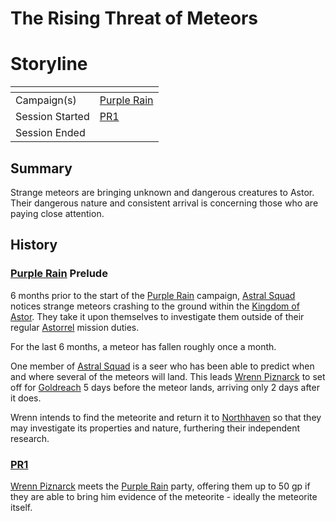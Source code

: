 # The Rising Threat of Meteors

# Storyline

| []() | |
| --- | --- |
| Campaign(s) | [Purple Rain](../README.md) |
| Session Started | [PR1](../sessions.md/1.md) |
| Session Ended | |

## Summary

Strange meteors are bringing unknown and dangerous creatures to Astor. Their dangerous nature and consistent arrival is concerning those who are paying close attention.

## History

### [Purple Rain](../README.md) Prelude

6 months prior to the start of the [Purple Rain](../README.md) campaign, [Astral Squad](../../../astarus/civilisations/kingdom-of-astor/organisations/astorrel/squads/astral.md) notices strange meteors crashing to the ground within the [Kingdom of Astor](../../../astarus/civilisations/kingdom-of-astor/README.md). They take it upon themselves to investigate them outside of their regular [Astorrel](../../../astarus/civilisations/kingdom-of-astor/organisations/astorrel/README.md) mission duties.

For the last 6 months, a meteor has fallen roughly once a month.

One member of [Astral Squad](../../../astarus/civilisations/kingdom-of-astor/organisations/astorrel/squads/astral.md) is a seer who has been able to predict when and where several of the meteors will land. This leads [Wrenn Piznarck](../../../astarus/people/wrenn-piznarck.md) to set off for [Goldreach](../../../astarus/civilisations/kingdom-of-astor/settlements/goldreach/README.md) 5 days before the meteor lands, arriving only 2 days after it does.

Wrenn intends to find the meteorite and return it to [Northhaven](../../../astarus/places/cities/northhaven.md) so that they may investigate its properties and nature, furthering their independent research.

### [PR1](../sessions.md/1.md)

[Wrenn Piznarck](../../../astarus/people/wrenn-piznarck.md) meets the [Purple Rain](../README.md) party, offering them up to 50 gp if they are able to bring him evidence of the meteorite - ideally the meteorite itself.
